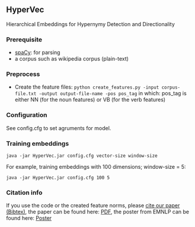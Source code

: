 ## HyperVec
Hierarchical Embeddings for Hypernymy Detection and Directionality

### Prerequisite
  - [spaCy](https://spacy.io): for parsing
  - a corpus such as wikipedia corpus (plain-text)

### Preprocess
 - Create the feature files:
    ```python create_features.py -input corpus-file.txt -output output-file-name -pos pos_tag```
    in which: pos_tag is either NN (for the noun features) or VB (for the verb features)     

### Configuration
See config.cfg to set agruments for model.

### Training embeddings
  ```java -jar HyperVec.jar config.cfg vector-size window-size```
  
  For example, training embeddings with 100 dimensions; window-size = 5:

  ```java -jar HyperVec.jar config.cfg 100 5```

### Citation info
If you use the code or the created feature norms, please [cite our paper (Bibtex)](http://www2.ims.uni-stuttgart.de/bibliographie/entry/2811b00e1bbd503adf28648ddb737132dc67a091/), the paper can be found here: [PDF](http://www.aclweb.org/anthology/D17-1022), the poster from EMNLP can be found here: [Poster](http://www.ims.uni-stuttgart.de/institut/mitarbeiter/koepermn/publications/poster_EMNLP2017.pdf)
